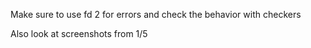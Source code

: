 Make sure to use fd 2 for errors and check the behavior with checkers

Also look at screenshots from 1/5
